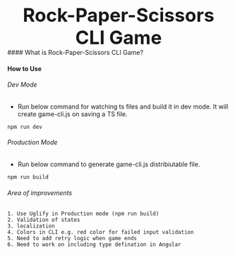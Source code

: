 <center style="font-size: 42px; font-weight: 700">Rock-Paper-Scissors CLI Game</center>
#### What is Rock-Paper-Scissors CLI Game?

#### How to Use
###### Dev Mode
- Run below command for watching ts files and build it in dev mode. It will create game-cli.js on saving a TS file.
```
npm run dev
```

###### Production Mode
- Run below command to generate game-cli.js distribiutable file.
```
npm run build
```


###### Area of improvements
```
1. Use Uglify in Production mode (npm run build)
2. Validation of states
3. localization
4. Colors in CLI e.g. red color for failed input validation
5. Need to add retry logic when game ends
6. Need to work on including type defination in Angular
```